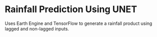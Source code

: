 # Rainfall Prediction Using UNET
Uses Earth Engine and TensorFlow to generate a rainfall product using lagged and non-lagged inputs.
